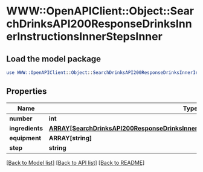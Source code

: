 # WWW::OpenAPIClient::Object::SearchDrinksAPI200ResponseDrinksInnerInstructionsInnerStepsInner

## Load the model package
```perl
use WWW::OpenAPIClient::Object::SearchDrinksAPI200ResponseDrinksInnerInstructionsInnerStepsInner;
```

## Properties
Name | Type | Description | Notes
------------ | ------------- | ------------- | -------------
**number** | **int** |  | [optional] 
**ingredients** | [**ARRAY[SearchDrinksAPI200ResponseDrinksInnerInstructionsInnerStepsInnerIngredientsInner]**](SearchDrinksAPI200ResponseDrinksInnerInstructionsInnerStepsInnerIngredientsInner.md) |  | [optional] 
**equipment** | **ARRAY[string]** |  | [optional] 
**step** | **string** |  | [optional] 

[[Back to Model list]](../README.md#documentation-for-models) [[Back to API list]](../README.md#documentation-for-api-endpoints) [[Back to README]](../README.md)


